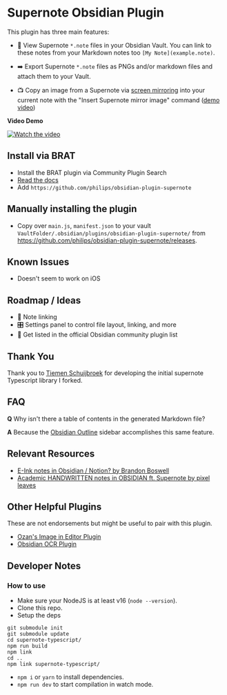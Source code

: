 # Supernote Obsidian Plugin

This plugin has three main features:

- 📝 View Supernote `*.note` files in your Obsidian Vault. You can link to these notes from your Markdown notes too `[My Note](example.note)`.

- ➡️  Export Supernote `*.note` files as PNGs and/or markdown files and attach them to your Vault.

- 📺 Copy an image from a Supernote via [screen mirroring](https://support.supernote.com/en_US/organizing-managing/1791924-screen-mirroring) into your current note with the "Insert Supernote mirror image" command ([demo video](https://youtu.be/Ih_NW-z_aLw))

**Video Demo**

[![Watch the video](https://img.youtube.com/vi/tEoW35fYVew/hqdefault.jpg)](https://www.youtube.com/watch?v=tEoW35fYVew)

## Install via BRAT

- Install the BRAT plugin via Community Plugin Search
- [Read the docs](https://tfthacker.com/BRAT)
- Add `https://github.com/philips/obsidian-plugin-supernote`

## Manually installing the plugin

- Copy over `main.js`, `manifest.json` to your vault `VaultFolder/.obsidian/plugins/obsidian-plugin-supernote/` from https://github.com/philips/obsidian-plugin-supernote/releases.

## Known Issues

- Doesn't seem to work on iOS

## Roadmap / Ideas

- 🔗 Note linking
- 🎛️ Settings panel to control file layout, linking, and more
- 🚀 Get listed in the official Obsidian community plugin list

## Thank You

Thank you to [Tiemen Schuijbroek](https://gitlab.com/Tiemen/supernote) for developing the initial supernote Typescript library I forked.

## FAQ

**Q** Why isn't there a table of contents in the generated Markdown file? 

**A** Because the [Obsidian Outline](https://help.obsidian.md/Plugins/Outline) sidebar accomplishes this same feature.

## Relevant Resources

- [E-Ink notes in Obsidian / Notion? by Brandon Boswell](https://www.youtube.com/watch?v=kW8I8B-eCRk)
- [Academic HANDWRITTEN notes in OBSIDIAN ft. Supernote by pixel leaves](https://www.youtube.com/watch?v=lzYCPkVnqIM)

## Other Helpful Plugins

These are not endorsements but might be useful to pair with this plugin.

- [Ozan's Image in Editor Plugin](https://github.com/ozntel/oz-image-in-editor-obsidian)
- [Obsidian OCR Plugin](https://github.com/schlundd/obsidian-ocr-plugin)

## Developer Notes

### How to use

- Make sure your NodeJS is at least v16 (`node --version`).
- Clone this repo.
- Setup the deps

```
git submodule init
git submodule update
cd supernote-typescript/
npm run build
npm link
cd ..
npm link supernote-typescript/
```

- `npm i` or `yarn` to install dependencies.
- `npm run dev` to start compilation in watch mode.
